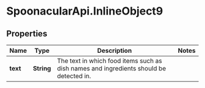 # SpoonacularApi.InlineObject9

## Properties

Name | Type | Description | Notes
------------ | ------------- | ------------- | -------------
**text** | **String** | The text in which food items such as dish names and ingredients should be detected in. | 


